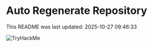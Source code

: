 # Auto Regenerate Repository

This README was last updated: 2025-10-27 09:46:33

 ![TryHackMe](https://tryhackme.com/badge/533634)